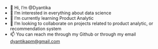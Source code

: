 - 👋 Hi, I’m @Dyantika
- 👀 I’m interested in everything about data science 
- 🌱 I’m currently learning Product Analytic 
- 💞️ I’m looking to collaborate on projects related to product analytic, or recommendation system
- 📫 You can reach me through my Github or through my email dyantikapm@gmail.com

<!---
Dyantika/Dyantika is a ✨ special ✨ repository because its `README.md` (this file) appears on your GitHub profile.
You can click the Preview link to take a look at your changes.
--->
